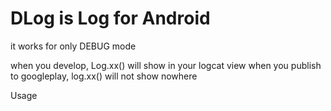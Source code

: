 # DLog is Log for Android

it works for only DEBUG mode

when you develop, Log.xx() will show in your logcat view
when you publish to googleplay, log.xx() will not show nowhere

Usage
